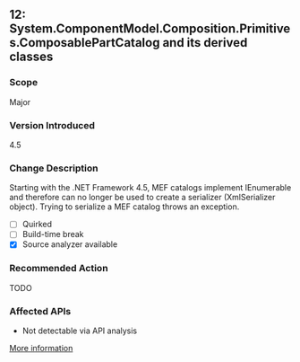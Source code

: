 ## 12: System.ComponentModel.Composition.Primitives.ComposablePartCatalog and its derived classes

### Scope
Major

### Version Introduced
4.5

### Change Description
Starting with the .NET Framework 4.5, MEF catalogs implement IEnumerable and therefore can no longer be used to create a serializer (XmlSerializer object). Trying to serialize a MEF catalog throws an exception.

- [ ] Quirked
- [ ] Build-time break
- [x] Source analyzer available

### Recommended Action
TODO

### Affected APIs
* Not detectable via API analysis

[More information](https://msdn.microsoft.com/en-us/library/hh367887#MEF)

